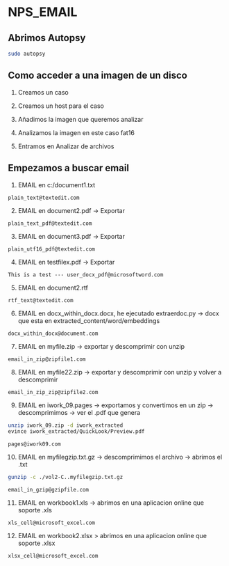 # NPS_EMAIL

## Abrimos Autopsy

```bash
sudo autopsy
```

## Como acceder a una imagen de un disco

1. Creamos un caso

2. Creamos un host para el caso

3. Añadimos la imagen que queremos analizar

4. Analizamos la imagen en este caso fat16

5. Entramos en Analizar de archivos

## Empezamos a buscar email

1. EMAIL en c:/document1.txt

```plaintext
plain_text@textedit.com
```

2. EMAIL en document2.pdf -> Exportar

```plaintext
plain_text_pdf@textedit.com
```

3. EMAIL en document3.pdf -> Exportar

```plaintext
plain_utf16_pdf@textedit.com
```

4. EMAIL en testfilex.pdf -> Exportar

```plaintext
This is a test --- user_docx_pdf@microsoftword.com
```

5. EMAIL en document2.rtf

```plaintext en 
rtf_text@textedit.com
```

6. EMAIL en docx_within_docx.docx, he ejecutado extraerdoc.py -> docx que esta en extracted_content/word/embeddings

```plaintext en 
docx_within_docx@document.com
```

7. EMAIL en myfile.zip -> exportar y descomprimir con unzip

```plaintext
email_in_zip@zipfile1.com
```

8. EMAIL en myfile22.zip -> exportar y descomprimir con unzip y volver a descomprimir

```plaintext
email_in_zip_zip@zipfile2.com
```

9. EMAIL en iwork_09.pages -> exportamos y convertimos en un zip -> descomprimimos -> ver el .pdf que genera

```bash
unzip iwork_09.zip -d iwork_extracted
evince iwork_extracted/QuickLook/Preview.pdf
```

```plaintext
pages@iwork09.com
```

10. EMAIL en myfilegzip.txt.gz -> descomprimimos el archivo -> abrimos el .txt

```bash
gunzip -c ./vol2-C..myfilegzip.txt.gz 
```
```plaintext
email_in_gzip@gzipfile.com                         
```

11. EMAIL en workbook1.xls -> abrimos en una aplicacion online que soporte .xls

```plaintext
xls_cell@microsoft_excel.com
```

12. EMAIL en workbook2.xlsx > abrimos en una aplicacion online que soporte .xlsx

```plaintext
xlsx_cell@microsoft_excel.com
```